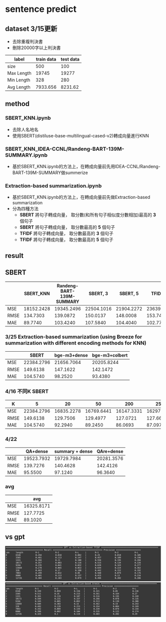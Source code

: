 # sentence predict
## dataset 3/15更新
- 去除重複判決書
- 刪除20000字以上判決書

|  label | train data | test data |
| -------- | -------- | -------- |
|     size     | 500     | 100     |
|     Max Length     | 19745     | 19277     |
|     Min Length     | 328     | 280     |
|     Avg Length     | 7933.656     | 8231.62     |

## method
### SBERT_KNN.ipynb
- 去除人名地名
- 使用SBERT(distiluse-base-multilingual-cased-v2)轉成向量進行KNN
### SBERT_KNN_IDEA-CCNL/Randeng-BART-139M-SUMMARY.ipynb
- 基於SBERT_KNN.ipynb的方法上，在轉成向量前先用IDEA-CCNL/Randeng-BART-139M-SUMMARY做summerize

### Extraction-based summarization.ipynb
- 基於SBERT_KNN.ipynb的方法上，在轉成向量前先做Extraction-based summarization
- 分為四種方法
    - **SBERT** 將句子轉成向量， 取分數(和所有句子相似度分數相加)最高的 **3** 個句子
    - **SBERT** 將句子轉成向量， 取分數最高的 **5** 個句子
    - **TFIDF** 將句子轉成向量， 取分數最高的 **3** 個句子
    - **TFIDF** 將句子轉成向量， 取分數最高的 **5** 個句子
## result

## SBERT
|          | SBERT_KNN | Randeng-BART-139M-SUMMARY | SBERT, 3 |SBERT, 5 |TFIDF, 3 |TFIDF, 5 |
| -------- | -------- | -------- |-------- |-------- |-------- |-------- |
| MSE     | 18152.2428     | 19345.2496     |22504.1016|21904.2272|23639.0432|22577.1848|
| RMSE     | 134.7303     | 139.0872     |150.0137|148.0008|153.7499|150.2571|
| MAE     | 89.7740     | 103.4240     |107.5840|104.4040|102.7760|103.3440|

### 3/25 Extraction-based summarization (using Breeze for summarization with different encoding methods for KNN)
|          | SBERT        | bge-m3+dense | bge-m3+colbert 
| -------- | ----------   | ------------ | -------------
| MSE      | 22384.2796   | 21656.7064   | 20205.8244
| RMSE     | 149.6138     | 147.1622     | 142.1472
| MAE      | 104.5740     | 98.2520      | 93.4380

### 4/16 不同K SBERT
|     K    |  5           | 20         | 50         | 200 | 250 
| -------- | ----------   | ---------- | ---------- | --- | ---
| MSE      | 22384.2796   | 16835.2278 | 16769.6441 | 16147.3331 | 16297.4216
| RMSE     | 149.6138     | 129.7506   | 129.4977   | 127.0721 | 127.6613
| MAE      | 104.5740     | 92.2940    | 89.2450    | 86.0693 | 87.0975

### 4/22
|          | QA+dense     | summary + dense | QAre+dense
| -------- | ----------   | ---------- | ----------
| MSE      | 19523.7932   | 19729.7984 | 20281.3576
| RMSE     | 139.7276     | 140.4628   | 142.4126
| MAE      | 95.5500      | 97.1240    | 96.3640

### avg
|          | avg | 
| -------- | -------- | 
| MSE     | 16325.8171     | 
| RMSE     | 127.7725     | 
| MAE     | 89.1020     | 

## vs gpt
![image](https://github.com/flora0110/sentence_prediction/blob/main/GPT_TFIDF.png)
![image](https://github.com/flora0110/sentence_prediction/blob/main/GPT_Breeze.png)
